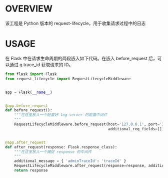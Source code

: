 # OVERVIEW

该工程是 Python 版本的 request-lifecycle，用于收集请求过程中的日志


# USAGE

在 Flask 中在请求生命周期的两段嵌入如下代码。在嵌入 before_request 后，可以通过 g.trace_id 获取请求的 ID。

```Python
from flask import Flask
from request_lifecycle import RequestLifecycleMiddleware


app = Flask(__name__)


@app.before_request
def before_request():
    """在这里放入一个配置好 log-server 的前置中间件
    """
    RequestLifecycleMiddleware.before_request(host='127.0.0.1', port='3000', app_name='whatever',
                                              additional_req_fields=[])


@app.after_request
def after_request(response: Flask.response_class):
    """在这里放入一个捕捉 response 的中间件
    """
    additional_message = { 'adminTraceId': 'traceId' }
    RequestLifecycleMiddleware.after_request(response=response, additional_log_message=additional_message)
    return response
```
